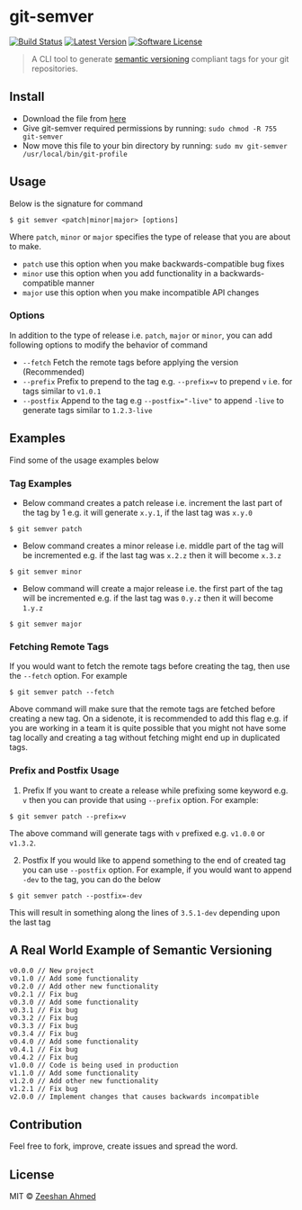 # git-semver

[![Build Status](https://travis-ci.org/zeeshanu/git-semver.svg?branch=master)](https://travis-ci.org/zeeshanu/git-semver)
[![Latest Version](https://img.shields.io/github/release/zeeshanu/git-profile.svg?style=flat-square)](https://github.com/zeeshanu/git-profile/releases)
[![Software License](https://img.shields.io/badge/license-MIT-brightgreen.svg?style=flat-square)](LICENSE)

> A CLI tool to generate [semantic versioning](semver.org) compliant tags for your git repositories. 

## Install

* Download the file from [here](https://github.com/zeeshanu/git-semver/releases/download/v1.0.0/git-semver)
* Give git-semver required permissions by running: 
	`sudo chmod -R 755 git-semver`
* Now move this file to your bin directory by running:
	`sudo mv git-semver /usr/local/bin/git-profile`

## Usage

Below is the signature for command

```shell
$ git semver <patch|minor|major> [options]
```

Where `patch`, `minor` or `major` specifies the type of release that you are about to make.

- `patch` use this option when you make backwards-compatible bug fixes
- `minor` use this option when you add functionality in a backwards-compatible manner
- `major` use this option when you make incompatible API changes

### Options

In addition to the type of release i.e. `patch`, `major` or `minor`, you can add following options to modify the behavior of command

- `--fetch` Fetch the remote tags before applying the version (Recommended)
- `--prefix` Prefix to prepend to the tag e.g. `--prefix=v` to prepend `v` i.e. for tags similar to `v1.0.1`
- `--postfix` Append to the tag e.g `--postfix="-live"` to append `-live` to generate tags similar to `1.2.3-live`


## Examples

Find some of the usage examples below

### Tag Examples

- Below command creates a patch release i.e. increment the last part of the tag by 1 e.g. it will generate `x.y.1`, if the last tag was `x.y.0`

```shell
$ git semver patch
```

- Below command creates a minor release i.e. middle part of the tag will be incremented e.g. if the last tag was `x.2.z` then it will become `x.3.z`

```shell
$ git semver minor
```

- Below command will create a major release i.e. the first part of the tag will be incremented e.g. if the last tag was `0.y.z` then it will become `1.y.z`

```shell
$ git semver major
```

### Fetching Remote Tags

If you would want to fetch the remote tags before creating the tag, then use the `--fetch` option. For example

```shell
$ git semver patch --fetch
```

Above command will make sure that the remote tags are fetched before creating a new tag. On a sidenote, it is recommended to add this flag e.g. if you are working in a team it is quite possible that you might not have some tag locally and creating a tag without fetching might end up in duplicated tags.

### Prefix and Postfix Usage

1. Prefix
	If you want to create a release while prefixing some keyword e.g. `v` then you can provide that using `--prefix` option. For example:
 
 ```shell
 $ git semver patch --prefix=v
 ```

The above command will generate tags with `v` prefixed e.g. `v1.0.0` or `v1.3.2`.

2. Postfix
	If you would like to append something to the end of created tag you can use `--postfix` option. For example, if you would want to append `-dev` to the tag, you can do the below

 ```shell
 $ git semver patch --postfix=-dev
 ```

This will result in something along the lines of `3.5.1-dev` depending upon the last tag

## A Real World Example of Semantic Versioning
```
v0.0.0 // New project
v0.1.0 // Add some functionality
v0.2.0 // Add other new functionality
v0.2.1 // Fix bug
v0.3.0 // Add some functionality
v0.3.1 // Fix bug
v0.3.2 // Fix bug
v0.3.3 // Fix bug
v0.3.4 // Fix bug
v0.4.0 // Add some functionality
v0.4.1 // Fix bug
v0.4.2 // Fix bug
v1.0.0 // Code is being used in production
v1.1.0 // Add some functionality
v1.2.0 // Add other new functionality
v1.2.1 // Fix bug
v2.0.0 // Implement changes that causes backwards incompatible
```

## Contribution

Feel free to fork, improve, create issues and spread the word.

## License

MIT &copy; [Zeeshan Ahmed](http://github.com/zeeshanu)